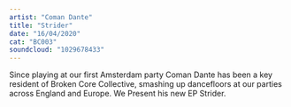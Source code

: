 ```yaml
---
artist: "Coman Dante"
title: "Strider"
date: "16/04/2020"
cat: "BC003"
soundcloud: "1029678433"
---
```


Since playing at our first Amsterdam party Coman Dante has been a key resident of Broken Core Collective, smashing up
dancefloors at our parties across England and Europe. We Present his new EP Strider.
